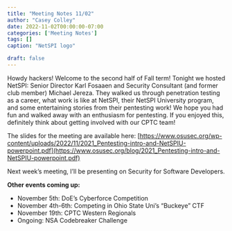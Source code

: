 ```yaml
---
title: "Meeting Notes 11/02"
author: "Casey Colley"
date: 2022-11-02T00:00:00-07:00
categories: ['Meeting Notes']
tags: []
caption: "NetSPI logo"

draft: false
---
```


Howdy hackers! Welcome to the second half of Fall term! Tonight we hosted NetSPI: Senior Director Karl Fosaaen and Security Consultant (and former club member) Michael Jereza. They walked us through penetration testing as a career, what work is like at NetSPI, their NetSPI University program, and some entertaining stories from their pentesting work! We hope you had fun and walked away with an enthusiasm for pentesting. If you enjoyed this, definitely think about getting involved with our CPTC team!

The slides for the meeting are available here: [https://www.osusec.org/wp-content/uploads/2022/11/2021_Pentesting-intro-and-NetSPIU-powerpoint.pdf](https://www.osusec.org/blog/2021_Pentesting-intro-and-NetSPIU-powerpoint.pdf)

Next week’s meeting, I’ll be presenting on Security for Software Developers.

**Other events coming up:**

- November 5th: DoE’s Cyberforce Competition
- November 4th-6th: Competing in Ohio State Uni’s “Buckeye” CTF
- November 19th: CPTC Western Regionals
- Ongoing: NSA Codebreaker Challenge
